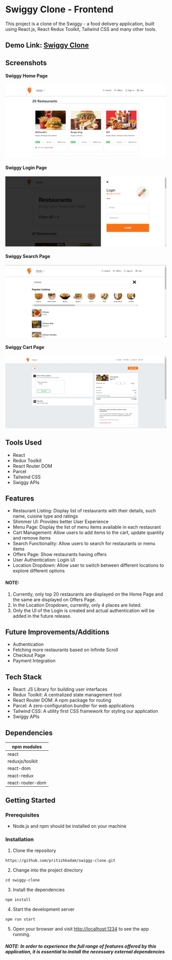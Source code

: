 # Swiggy Clone - Frontend

This project is a clone of the Swiggy - a food delivery application, built using React.js, React Redux Toolkit, Tailwind CSS and many other tools.

## Demo Link: [Swiggy Clone](https://swiggy-pritish.netlify.app/)

## Screenshots

#### Swiggy Home Page

![Swiggy Home Page.](/Swiggy_Home_Page.png "Swiggy Home Page")

#### Swiggy Login Page

![Swiggy Login Page.](/Swiggy_Login_Page.png "Swiggy Login Page")

#### Swiggy Search Page

![Swiggy Search Page.](/Swiggy_Search_Page.png "Swiggy Search Page")

#### Swiggy Cart Page

![Swiggy Cart Page.](/Swiggy_Cart_Page.png "Swiggy Cart Page")

## Tools Used

* React
* Redux Toolkit
* React Router DOM
* Parcel
* Tailwind CSS
* Swiggy APIs

## Features
* Restaurant Listing: Display list of restaurants with their details, such name, cuisine type and ratings
* Shimmer UI: Provides better User Experience
* Menu Page: Display the list of menu items available in each restaurant
* Cart Management: Allow users to add items to the cart, update quantity and remove items
* Search Functionality: Allow users to search for restaurants or menu items
* Offers Page: Show restaurants having offers
* User Authentication: Login UI
* Location Dropdown: Allow user to switch between different locations to explore different options

#### NOTE: 
1. Currently, only top 20 restaurants are displayed on the Home Page and the same are displayed on Offers Page.
2. In the Location Dropdown, currently, only 4 places are listed.
3. Only the UI of the Login is created and actual authentication will be added in the future release.

## Future Improvements/Additions
* Authentication
* Fetching more restaurants based on Infinite Scroll
* Checkout Page 
* Payment Integration


## Tech Stack
* React: JS Library for building user interfaces
* Redux Toolkit: A centralized state management tool
* React Router DOM: A npm package for routing
* Parcel: A zero-configuration bundler for web applications
* Tailwind CSS: A utility first CSS framework for styling our application
* Swiggy APIs

## Dependencies
| npm modules  |
| ------------- |
| react      | 
| reduxjs/toolkit    | 
| react-dom      | 
| react-redux      | 
| react-router-dom      | 


## Getting Started

### Prerequisites
* Node.js and npm should be installed on your machine

### Installation
1. Clone the repository
```
https://github.com/pritishkadam/swiggy-clone.git
```
2. Change into the project directory
```
cd swiggy-clone
```
3. Install the dependencies
```
npm install
```
4. Start the development server
```
npm run start
```
5. Open your browser and visit [http://localhost:1234](http://localhost:1234) to see the app running.

##### NOTE: In order to experience the full range of features offered by this application, it is essential to install the necessary external dependencies